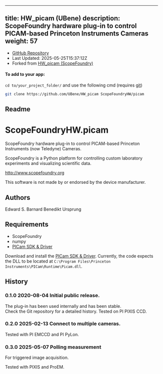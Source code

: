 
---
title: HW_picam (UBene)
description: ScopeFoundry hardware plug-in to control PICAM-based Princeton Instruments Cameras
weight: 57
---
- [GitHub Repository](https://github.com/UBene/HW_picam)
- Last Updated: 2025-05-25T15:37:12Z
- Forked from [HW_picam (ScopeFoundry)](/docs/301_existing-hardware-components/hw_picam-scopefoundry)

#### To add to your app:

`cd to/your_project_folder/` and use the following cmd (requires [git](/docs/100_development-environment/20_git/))

```bash
git clone https://github.com/UBene/HW_picam ScopeFoundryHW/picam
```


## Readme
ScopeFoundryHW.picam
====================

ScopeFoundry hardware plug-in to control PICAM-based Princeton Instruments (now Teledyne) Cameras.

ScopeFoundry is a Python platform for controlling custom laboratory experiments and visualizing scientific data.

<http://www.scopefoundry.org>

This software is not made by or endorsed by the device manufacturer.

Authors
-------

Edward S. Barnard
Benedikt Ursprung

Requirements
------------

* ScopeFoundry  
* numpy  
* [PICam SDK & Driver](https://www.teledynevisionsolutions.com/en-hk/products/picam-sdk-amp-driver/)  

Download and install the [PICam SDK & Driver](https://www.teledynevisionsolutions.com/en-hk/products/picam-sdk-amp-driver/). Currently, the code expects the DLL to be located at `C:\Program Files\Princeton Instruments\PICam\Runtime\Picam.dll`.

History
--------

### 0.1.0 2020-08-04  Initial public release.

The plug-in has been used internally and has been stable.  
Check the Git repository for a detailed history. Tested on PI PIXIS CCD.

### 0.2.0 2025-02-13 Connect to multiple cameras.

Tested with PI EMCCD and PI PyLon.

### 0.3.0 2025-05-07  Polling measurement 

For triggered image acquisition.  

Tested with PIXIS and ProEM.


